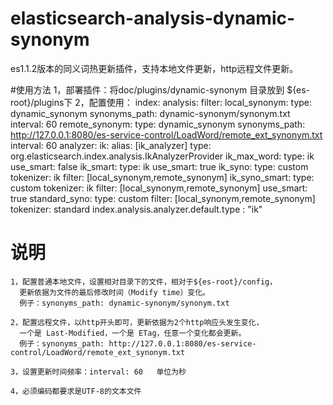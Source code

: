 # elasticsearch-analysis-dynamic-synonym
es1.1.2版本的同义词热更新插件，支持本地文件更新，http远程文件更新。


#使用方法
    1，部署插件：将doc/plugins/dynamic-synonym 目录放到 ${es-root}/plugins下
    2，配置使用：
    index:
      analysis:
        filter:
          local_synonym:
              type: dynamic_synonym
              synonyms_path: dynamic-synonym/synonym.txt
              interval: 60
          remote_synonym:
              type: dynamic_synonym
              synonyms_path: http://127.0.0.1:8080/es-service-control/LoadWord/remote_ext_synonym.txt
              interval: 60
        analyzer:
          ik:
              alias: [ik_analyzer]
              type: org.elasticsearch.index.analysis.IkAnalyzerProvider
          ik_max_word:
              type: ik
              use_smart: false
          ik_smart:
              type: ik
              use_smart: true
          ik_syno:
              type: custom
              tokenizer: ik
              filter: [local_synonym,remote_synonym]
          ik_syno_smart:
              type: custom
              tokenizer: ik
              filter: [local_synonym,remote_synonym]
              use_smart: true
          standard_syno:
              type: custom
              filter: [local_synonym,remote_synonym]
              tokenizer: standard
    index.analysis.analyzer.default.type : "ik"


# 说明
    1，配置普通本地文件，设置相对目录下的文件，相对于${es-root}/config，
      更新依据为文件的最后修改时间（Modify time）变化。
      例子：synonyms_path: dynamic-synonym/synonym.txt  
    
    2，配置远程文件，以http开头即可，更新依据为2个http响应头发生变化，
      一个是 Last-Modified，一个是 ETag，任意一个变化都会更新。
      例子：synonyms_path: http://127.0.0.1:8080/es-service-control/LoadWord/remote_ext_synonym.txt
    
    3，设置更新时间频率：interval: 60   单位为秒
    
    4，必须编码都要求是UTF-8的文本文件
